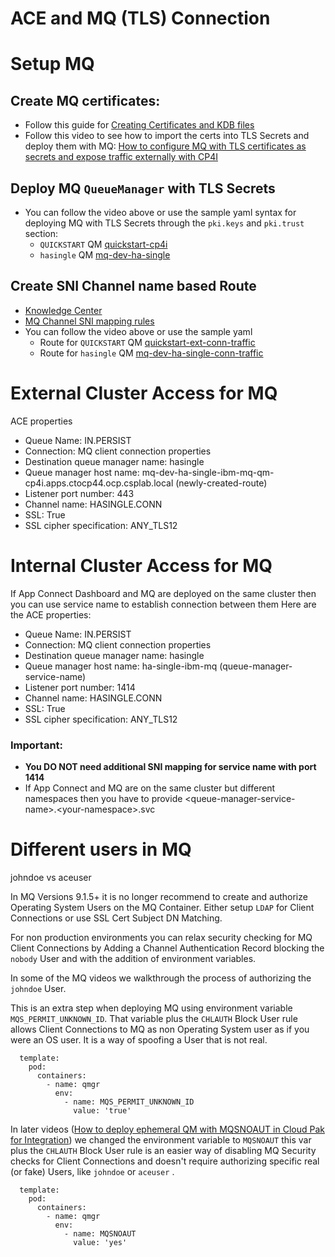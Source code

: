 # ACE and MQ (TLS) Connection

# Setup MQ

## Create MQ certificates: 
- Follow this guide for [Creating Certificates and KDB files](<./Create KDB.md>)
- Follow this video to see how to import the certs into TLS Secrets and deploy them with MQ: [How to configure MQ with TLS certificates as secrets and expose traffic externally with CP4I](https://www.youtube.com/watch?v=R0RZEL4jiUI)

## Deploy MQ `QueueManager` with TLS Secrets

- You can follow the video above or use the sample yaml syntax for deploying MQ with TLS Secrets through the `pki.keys` and `pki.trust`  section:
    -  `QUICKSTART` QM [quickstart-cp4i](<./quickstart-cp4i.yaml>)
    -  `hasingle` QM [mq-dev-ha-single](<./mq-dev-ha-single.yaml>)

## Create SNI Channel name based Route

- [Knowledge Center](https://www.ibm.com/support/knowledgecenter/SSFKSJ_9.2.0/com.ibm.mq.ctr.doc/cc_conn_qm_openshift.htm)
- [MQ Channel SNI mapping rules](https://www.ibm.com/support/pages/-ibm-websphere-mq-how-does-mq-provide-multiple-certificates-certlabl-capability)
- You can follow the video above or use the sample yaml
    - Route for `QUICKSTART` QM [quickstart-ext-conn-traffic](<./quickstart-ext-conn-traffic.yaml>)
    - Route for `hasingle` QM [mq-dev-ha-single-conn-traffic](<./mq-dev-ha-single-conn-traffic.yaml>)




# External Cluster Access for MQ

ACE properties
<ul>
<li> Queue Name: IN.PERSIST </li>
<li> Connection: MQ client connection properties </li>
<li> Destination queue manager name: hasingle </li>
<li> Queue manager host name: mq-dev-ha-single-ibm-mq-qm-cp4i.apps.ctocp44.ocp.csplab.local (newly-created-route) </li>
<li> Listener port number: 443 </li>
<li> Channel name: HASINGLE.CONN </li>
<li> SSL: True </li>
<li> SSL cipher specification: ANY_TLS12 </li> 
</ul>

# Internal Cluster Access for MQ
If App Connect Dashboard and MQ are deployed on the same cluster then you can use service name to establish connection between them
Here are the ACE properties: <br/>
<ul>
<li> Queue Name: IN.PERSIST </li>
<li> Connection: MQ client connection properties </li>
<li> Destination queue manager name: hasingle </li>
<li> Queue manager host name: ha-single-ibm-mq (queue-manager-service-name) </li>
<li> Listener port number: 1414 </li>
<li> Channel name: HASINGLE.CONN </li>
<li> SSL: True </li>
<li> SSL cipher specification: ANY_TLS12 </li> 
</ul>

### Important:
 * **You DO NOT need additional SNI mapping for service name with port 1414**
 * If App Connect and MQ are on the same cluster but different namespaces then you have to provide \<queue-manager-service-name\>.\<your-namespace\>.svc

# Different users in MQ
johndoe vs aceuser

In MQ Versions 9.1.5+ it is no longer recommend to create and authorize Operating System Users on the MQ Container. Either setup `LDAP` for Client Connections or use SSL Cert Subject DN Matching. 

For non production environments you can relax security checking for MQ Client Connections by Adding a Channel Authentication Record blocking the `nobody` User and with the addition of environment variables.

In some of the MQ videos we walkthrough the process of authorizing the `johndoe` User.

This is an extra step when deploying MQ using environment variable `MQS_PERMIT_UNKNOWN_ID`. That variable plus the `CHLAUTH` Block User rule allows Client Connections to MQ as non Operating System user as if you were an OS user. It is a way of spoofing a User that is not real.

```
  template:
    pod:
      containers:
        - name: qmgr
          env:
            - name: MQS_PERMIT_UNKNOWN_ID
              value: 'true'
```              

In later videos ([How to deploy ephemeral QM with MQSNOAUT in Cloud Pak for Integration](https://www.youtube.com/watch?v=9XKJvadu_wQ)) we changed the environment variable to `MQSNOAUT` this var plus the `CHLAUTH` Block User rule is an easier way of disabling MQ Security checks for Client Connections and doesn't require authorizing specific real (or fake) Users, like  `johndoe` or `aceuser` .
```
  template:
    pod:
      containers:
        - name: qmgr
          env:
            - name: MQSNOAUT
              value: 'yes'
```